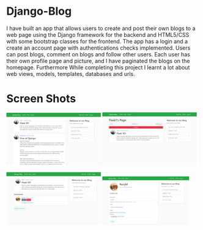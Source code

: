 # Django-Blog
I have built an app that allows users to create and post their own blogs to a web page using the Django framework 
for the backend and HTML5/CSS with some bootstrap classes for the frontend. The app has a login and a create an 
account page with authentications checks implemented. Users can post blogs, comment on blogs and follow other users.
Each user has their own profile page and picture, and I have paginated the blogs on the homepage. Furthermore While 
completing this project I learnt a lot about web views, models, templates, databases and urls.

# Screen Shots
<img src="./screen_shots/Home.png" width="49%"/>   <img src="./screen_shots/Page.png" width="49%"/>

<img src="./screen_shots/Detail.png" width="49%"/>   <img src="./screen_shots/Profile.png" width="45%"/>
